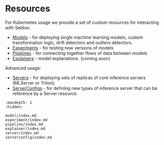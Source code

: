 # Resources

For Kubernetes usage we provide a set of custom resources for interacting with Seldon.

 * [Models](./model/index.md) - for deploying single machine learning models, custom transformation logic, drift detectors and outliers detectors.
 * [Experiments](./experiment/index.md) - for testing new versions of models
 * [Pipelines](./pipeline/index.md) - for connecting together flows of data between models 
 * [Explainers](./explainer/index.md) - model explanations. (coming soon)

Advanced usage:

 * [Servers](./server/index.md) - for deploying sets of replicas of core inference servers (MLServer or Triton).
 * [ServerConfigs](./serverconfig/index.md) - for defining new types of inference server that can be reference by a Server resource.


```{toctree}
:maxdepth: 1
:hidden:

model/index.md
experiment/index.md
pipeline/index.md
explainer/index.md
server/index.md
serverconfig/index.md
```

